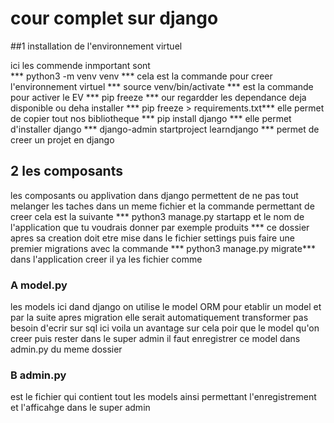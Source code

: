 # cour complet sur django

##1 installation de l'environnement virtuel

ici les commende inmportant sont   
*** python3 -m venv venv *** cela est la commande pour creer l'environnement virtuel
*** source venv/bin/activate *** est la commande pour activer le EV 
*** pip freeze *** our regardder les dependance deja disponible ou deha installer
*** pip freeze > requirements.txt*** elle permet de copier tout nos bibliotheque
*** pip install django *** elle permet d'installer django 
*** django-admin startproject learndjango *** permet de creer un projet en django

 ## 2 les composants
 les composants ou applivation dans django permettent de ne pas tout melanger les taches dans un meme fichier 
 et la commande permettant de creer cela est la suivante *** python3 manage.py startapp et le nom de l'application que tu voudrais donner par exemple produits *** 
  ce dossier apres sa creation doit etre mise dans le fichier settings puis faire une premier migrations avec la commande  *** python3 manage.py migrate***   dans l'application creer il ya les fichier comme 
  ### A model.py
les models  ici dand django on utilise le model ORM pour etablir un model et par la suite apres migration elle serait automatiquement transformer pas besoin d'ecrir sur sql ici voila un avantage sur cela 
poir que le model qu'on creer puis rester dans le super admin il faut enregistrer ce model dans admin.py du meme dossier 
 ### B admin.py
 est le  fichier qui contient tout les models ainsi permettant l'enregistrement et l'afficahge dans le super admin 

